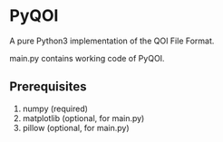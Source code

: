 # PyQOI
A pure Python3 implementation of the QOI File Format.

main.py contains working code of PyQOI.

## Prerequisites
1. numpy (required)
2. matplotlib (optional, for main.py)
3. pillow (optional, for main.py)